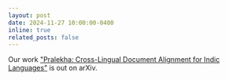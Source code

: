 ```yaml
---
layout: post
date: 2024-11-27 10:00:00-0400
inline: true
related_posts: false
---
```


Our work ["Pralekha: Cross-Lingual Document Alignment for Indic Languages"](https://arxiv.org/abs/2411.19096) is out on arXiv.